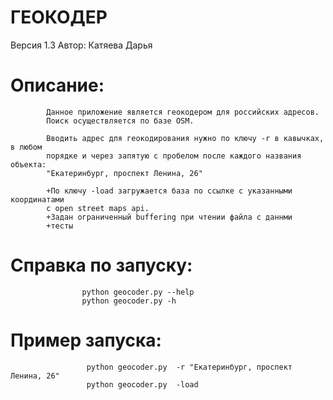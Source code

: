 # ГЕОКОДЕР

Версия 1.3
Автор: Катяева Дарья

# Описание:   
            Данное приложение является геокодером для российских адресов.
            Поиск осуществляется по базе OSM.

            Вводить адрес для геокодирования нужно по ключу -r в кавычках, в любом
            порядке и через запятую с пробелом после каждого названия объекта:
            "Екатеринбург, проспект Ленина, 26"

            +По ключу -load загружается база по ссылке c указанными координатами
            с open street maps api.
            +Задан ограниченный buffering при чтении файла с даннми
            +тесты


# Справка по запуску:  
                    python geocoder.py --help
                    python geocoder.py -h

# Пример запуска:      
                     python geocoder.py  -r "Екатеринбург, проспект Ленина, 26"
                     python geocoder.py  -load
